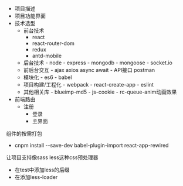 - 项目描述
- 项目功能界面
- 技术选型
	- 前台技术
		- react
		- react-router-dom
		- redux
		- antd-mobile
  - 后台技术
		- node
		- express
		- mongodb
		- mongoose
		- socket.io
  - 前后台交互
		- ajax axios async await
		- API接口 postman
  - 模块化
		- es6
		- babel
  - 项目构建/工程化
		- webpack
		- react-create-app
		- eslint
  - 其他相关库
		- blueimp-md5
		- js-cookie
		- rc-queue-anim动画效果
- 前端路由
  - 注册
	- 登录
	- 主界面

组件的按需打包
- cnpm install --save-dev babel-plugin-import react-app-rewired

让项目支持像sass less这种css预处理器
- 在test中添加less的后缀
- 在添加less-loader